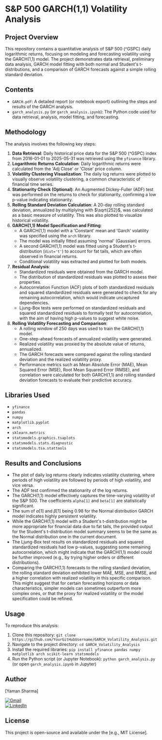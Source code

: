 # S&P 500 GARCH(1,1) Volatility Analysis

## Project Overview

This repository contains a quantitative analysis of S&P 500 (^GSPC) daily logarithmic returns, focusing on modeling and forecasting volatility using the GARCH(1,1) model. The project demonstrates data retrieval, preliminary data analysis, GARCH model fitting with both normal and Student's t-distributions, and a comparison of GARCH forecasts against a simple rolling standard deviation.

## Contents

* `GARCH.pdf`: A detailed report (or notebook export) outlining the steps and results of the GARCH analysis.
* `garch_analysis.py` (or `garch_analysis.ipynb`): The Python code used for data retrieval, analysis, model fitting, and forecasting.

## Methodology

The analysis involves the following key steps:

1.  **Data Retrieval**: Daily historical price data for the S&P 500 (^GSPC) index from 2016-01-01 to 2025-05-31 was retrieved using the `yfinance` library.
2.  **Logarithmic Returns Calculation**: Daily logarithmic returns were calculated from the 'Adj Close' or 'Close' price column.
3.  **Volatility Clustering Visualization**: The daily log returns were plotted to visually observe volatility clustering, a common characteristic of financial time series.
4.  **Stationarity Check (Optional)**: An Augmented Dickey-Fuller (ADF) test was performed on the returns to check for stationarity, confirming a low p-value indicating stationarity.
5.  **Rolling Standard Deviation Calculation**: A 20-day rolling standard deviation, annualized by multiplying with $\sqrt{252}$, was calculated as a basic measure of volatility. This was also plotted to visualize historical volatility.
6.  **GARCH(1,1) Model Specification and Fitting**:
    * A GARCH(1,1) model with a 'Constant' mean and 'Garch' volatility was specified using the `arch` library.
    * The model was initially fitted assuming 'normal' (Gaussian) errors.
    * A second GARCH(1,1) model was fitted using a Student's t-distribution (`dist='t'`) to account for fat tails, which are often observed in financial returns.
    * Conditional volatility was extracted and plotted for both models.
7.  **Residual Analysis**:
    * Standardized residuals were obtained from the GARCH model.
    * The distribution of standardized residuals was plotted to assess their properties.
    * Autocorrelation Function (ACF) plots of both standardized residuals and squared standardized residuals were generated to check for any remaining autocorrelation, which would indicate uncaptured dependencies.
    * Ljung-Box tests were performed on standardized residuals and squared standardized residuals to formally test for autocorrelation, with the aim of having high p-values to suggest white noise.
8.  **Rolling Volatility Forecasting and Comparison**:
    * A rolling window of 250 days was used to train the GARCH(1,1) model.
    * One-step-ahead forecasts of annualized volatility were generated.
    * Realized volatility was proxied by the absolute value of returns, annualized.
    * The GARCH forecasts were compared against the rolling standard deviation and the realized volatility proxy.
    * Performance metrics such as Mean Absolute Error (MAE), Mean Squared Error (MSE), Root Mean Squared Error (RMSE), and correlation were calculated for both GARCH(1,1) and rolling standard deviation forecasts to evaluate their predictive accuracy.

## Libraries Used

* `yfinance` 
* `pandas` 
* `numpy` 
* `matplotlib.pyplot` 
* `arch` 
* `sklearn.metrics` 
* `statsmodels.graphics.tsaplots` 
* `statsmodels.stats.diagnostic` 
* `statsmodels.tsa.stattools` 

## Results and Conclusions

* The plot of daily log returns clearly indicates volatility clustering, where periods of high volatility are followed by periods of high volatility, and vice versa.
* The ADF test confirmed the stationarity of the log returns.
* The GARCH(1,1) model effectively captures the time-varying volatility of the S&P 500. The coefficients `alpha[1]` and `beta[1]` are statistically significant.
* The sum of $\alpha[1]$ and $\beta[1]$ being 0.98 for the Normal distribution GARCH model indicates highly persistent volatility.
* While the GARCH(1,1) model with a Student's t-distribution might be more appropriate for financial data due to fat tails, the provided output for the Student's t-distribution model summary seems to be the same as the Normal distribution one in the current document.
* The Ljung-Box test results on standardized residuals and squared standardized residuals had low p-values, suggesting some remaining autocorrelation, which might indicate that the GARCH(1,1) model could be further improved (e.g., by trying higher orders or different distributions).
* Comparing the GARCH(1,1) forecasts to the rolling standard deviation, the rolling standard deviation exhibited lower MAE, MSE, and RMSE, and a higher correlation with realized volatility in this specific comparison. This might suggest that for certain forecasting horizons or data characteristics, simpler models can sometimes outperform more complex ones, or that the proxy for realized volatility or the model specification could be refined.

## Usage

To reproduce this analysis:

1.  Clone this repository:
    `git clone https://github.com/YourGitHubUsername/GARCH_Volatility_Analysis.git`
2.  Navigate to the project directory:
    `cd GARCH_Volatility_Analysis`
3.  Install the required libraries:
    `pip install yfinance pandas numpy matplotlib arch scikit-learn statsmodels`
4.  Run the Python script (or Jupyter Notebook):
    `python garch_analysis.py` (or open `garch_analysis.ipynb` in Jupyter)

## Author

[Yaman Sharma]

<a href="sharma.yamandinesh@gmail.com"><img src="https://img.shields.io/badge/Gmail-D14836?style=for-the-badge&logo=gmail&logoColor=white" alt="Gmail"/></a>  
<a href="www.linkedin.com/in/yaman-sharma-164b68244"><img src="https://img.shields.io/badge/LinkedIn-0077B5?style=for-the-badge&logo=linkedin&logoColor=white" alt="LinkedIn"/></a>

## License

This project is open-source and available under the [e.g., MIT License].
